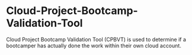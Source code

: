# Cloud-Project-Bootcamp-Validation-Tool
Cloud Project Bootcamp Validation Tool (CPBVT) is used to determine if a bootcamper has actually done the work within their own cloud account.
